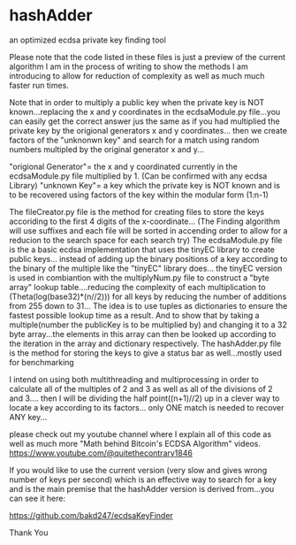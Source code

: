 # hashAdder
an optimized ecdsa private key finding tool

Please note that the code listed in these files is just a preview of the current algorithm I am in the process of writing to show the methods I am introducing 
to allow for reduction of complexity as well as much much faster run times.

Note that in order to multiply a public key when the private key is NOT known...replacing the x and y coordinates in the ecdsaModule.py file...you can easily get the correct answer jus the same as if you had multiplied the private key by the origional generators x and y coordinates...
then we create factors of the "unknonwn key" and search for a match using random numbers multipled by the original generator x and y...

"origional Generator"= the x and y coordinated currently in the ecdsaModule.py file multiplied by 1. (Can be confirmed with any ecdsa Library)
"unknown Key"= a key which the private key is NOT known and is to be recovered using factors of the key within the modular form (1:n-1)

The fileCreator.py file is the method for creating files to store the keys accoriding to the first 4 digits of the x-coordinate...
(The Finding algorithm will use suffixes and each file will be sorted in accending order to allow for a reducion to the search space for each search try)
The ecdsaModule.py file is the a basic ecdsa implementation that uses the tinyEC library to create public keys...
instead of adding up the binary positions of a key according to the binary of the multiple like the "tinyEC" library does...
the tinyEC version is used in combiantion with the multiplyNum.py file to construct a "byte array" lookup table....reducing the complexity of each multiplication to (Theta(log(base32)*(n//2))) for all keys by reducing the number of additions from 255 down to 31...
The idea is to use tuples as dictionaries to ensure the fastest possible lookup time as a result.
And to show that by taking a multiple(number the publicKey is to be multiplied by) and changing it to a 32 byte array...the elements in this array can then be looked up according to the iteration in the array and dictionary respectively.
The hashAdder.py file is the method for storing the keys to give a status bar as well...mostly used for benchmarking

I intend on using both multithreading and multiprocessing in order to calculate all of the multiples of 2 and 3 as well as all of the divisions of 2 and 3....
then I will be dividing the half point((n+1)//2) up in a clever way to locate a key according to its factors...
only ONE match is needed to recover ANY key...

please check out my youtube channel where I explain all of this code as well as much more "Math behind Bitcoin's ECDSA Algorithm" videos.
https://www.youtube.com/@quitethecontrary1846

If you would like to use the current version (very slow and gives wrong number of keys per second) which is an effective way to search for a key and is the main
premise that the hashAdder version is derived from...you can see it here:

https://github.com/bakd247/ecdsaKeyFinder

Thank You

